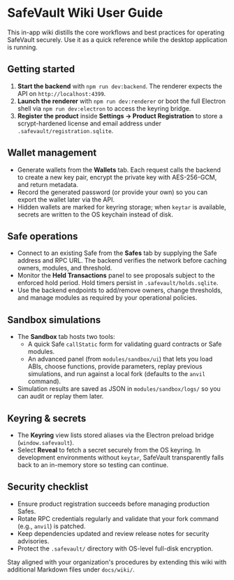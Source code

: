 # SafeVault Wiki User Guide

This in-app wiki distills the core workflows and best practices for operating SafeVault securely. Use it as a
quick reference while the desktop application is running.

## Getting started

1. **Start the backend** with `npm run dev:backend`. The renderer expects the API on `http://localhost:4399`.
2. **Launch the renderer** with `npm run dev:renderer` or boot the full Electron shell via
   `npm run dev:electron` to access the keyring bridge.
3. **Register the product** inside **Settings → Product Registration** to store a scrypt-hardened license and
   email address under `.safevault/registration.sqlite`.

## Wallet management

- Generate wallets from the **Wallets** tab. Each request calls the backend to create a new key pair,
  encrypt the private key with AES-256-GCM, and return metadata.
- Record the generated password (or provide your own) so you can export the wallet later via the API.
- Hidden wallets are marked for keyring storage; when `keytar` is available, secrets are written to the OS
  keychain instead of disk.

## Safe operations

- Connect to an existing Safe from the **Safes** tab by supplying the Safe address and RPC URL. The backend
  verifies the network before caching owners, modules, and threshold.
- Monitor the **Held Transactions** panel to see proposals subject to the enforced hold period. Hold timers
  persist in `.safevault/holds.sqlite`.
- Use the backend endpoints to add/remove owners, change thresholds, and manage modules as required by your
  operational policies.

## Sandbox simulations

- The **Sandbox** tab hosts two tools:
  - A quick Safe `callStatic` form for validating guard contracts or Safe modules.
  - An advanced panel (from `modules/sandbox/ui`) that lets you load ABIs, choose functions, provide
    parameters, replay previous simulations, and run against a local fork (defaults to the `anvil` command).
- Simulation results are saved as JSON in `modules/sandbox/logs/` so you can audit or replay them later.

## Keyring & secrets

- The **Keyring** view lists stored aliases via the Electron preload bridge (`window.safevault`).
- Select **Reveal** to fetch a secret securely from the OS keyring. In development environments without
  `keytar`, SafeVault transparently falls back to an in-memory store so testing can continue.

## Security checklist

- Ensure product registration succeeds before managing production Safes.
- Rotate RPC credentials regularly and validate that your fork command (e.g., `anvil`) is patched.
- Keep dependencies updated and review release notes for security advisories.
- Protect the `.safevault/` directory with OS-level full-disk encryption.

Stay aligned with your organization's procedures by extending this wiki with additional Markdown files under
`docs/wiki/`.
